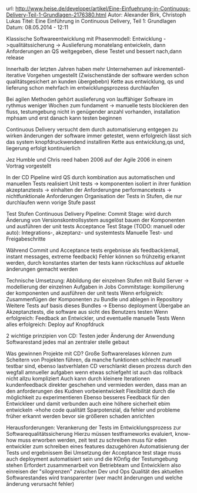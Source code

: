 url: http://www.heise.de/developer/artikel/Eine-Einfuehrung-in-Continuous-Delivery-Teil-1-Grundlagen-2176380.html
Autor: Alexander Birk, Christoph Lukas
Titel: Eine Einführung in Continuous Delivery, Teil 1: Grundlagen
Datum: 08.05.2014 - 12:11

Klassische Softwareentwicklung mit Phasenmodell: Entwicklung ->qualitätssicherung -> Auslieferung
    monatelang entwickeln, dann Anforderungen an QS weitgegeben, diese Testet und bessert nach,dann release

Innerhalb der letzten Jahren haben mehr Unternehemen auf inkrementell-iterative Vorgehen umgestellt (Zwischenstände der software werden schon qualitätsgesichert an kunden übergebebn) Kette aus entwicklung, qs und lieferung schon mehrfach im entwicklungsprozess durchlaufen

Bei agilen Methoden gehört auslieferung von lauffähiger Software im rythmus weniger Wochen zum fundament -> manuelle tests blockieren den fluss, testumgebung nicht in genügender anzahl vorhanden, installation mphsam und erst danach kann testen beginnen

Continuous Delivery versucht dem durch automatisierung entgegen zu wirken
    änderungen der software immer getestet, wenn erfolgreich lässt sich das system knopfdruckwendend installiren
    Kette aus entwicklung,qs und, liegerung erfolgt kontinuierlich
    
Jez Humble und Chris reed haben 2006 auf der Agile 2006 in einem Vortrag vorgestellt

In der CD Pipeline wird QS durch kombination aus automatischen und manuellen Tests realisiert
    Unit tests -> komponenten isoliert in ihrer funktion
    akzeptanztests -> einhalten der Anforderungne
    performancetests -> nichtfunktionale Anforderungen
Organisation der Tests in Stufen, die nur durchlaufen wenn vorige Stufe passt

Test Stufen Continuous Delivery Pipeline:
    Commit Stage:
        wird durch Änderung von Versionskontrollsystem ausgelöst
        bauen der Komponenten und ausführen der unit tests
    Acceptance Test Stage (TODO: manuell oder auto):
        Integrations-, akzeptanz- und systemtests
    Manuelle Test- und Freigabeschritte
    
Während Commit und Acceptance tests ergebnisse als feedback(email, instant messages, extreme feedback)
    Fehler können so frühzeitig erkannt werden, durch konstantes starten der tests kann rückschluss auf aktuelle änderungen gemacht werden
    
Technische Umsetzung:
    Abbildung der einzelnen Stufen mit Build Server -> modellierung der einzelnen  Aufgaben in Jobs
    Commitstage: kompilierung der komponenten und ausführen der unit tests
        Wenn erfolgreich: Zusammenfügen der Komponenten zu Bundle und ablegen in Repository
        Weitere Tests auf basis dieses Bundles -> Ebenso deployment
        Übergabe an Akzeptanztests, die software aus sicht des Benutzers testen
        Wenn erfolgreich: Feedback an Entwickler, und eventuelle manuelle Tests
        Wenn alles erfolgreich: Deploy auf Knopfdruck
        
        
2 wichtige prinzipien von CD:
    Testen jeder Änderung der Anwendung
    Softwarestand jedes mal an zentraler stelle gebaut

Was gewinnen Projekte mit CD?
    Große Softwarerelases können zum Scheitern von Projekten führen, da manche funktionen schlecht manuell testbar sind, ebenso lastverhlaten
    CD verschlankt diesen prozess durch den wegfall amnueller aufgaben
    wenn etwas schiefgeht ist auch das rollback nicht allzu kompliziert
    Auch kann durch kleinere Iterationen kundenfeedback direkter geschehen und vermieden werden, dass man an den anforderungen des Kudnen vorbeientwickelt
    Flexibilität durch die möglichkeit zu experimentieren
    Ebenso besseres Feedback für den Entwickleer und damit verbunden auch eine höhere sicherheit ebim entwickeln ->hohe code qualitätt
    Sparpotenzial, da fehler und probleme früher erkannt werden bevor sie größeren schaden anrichten
    
Herausforderungen:
    Verankerung der Tests im Entwicklungsprozess zur Softwarequalitätssicherung
        Hierzu müssen testframeworks evaluiert, know-how muss erworben werden, zeit test zu schreiben muss für eden entwickler zum schreiben eines features dazugehören
        Automatisierung der Tests und ergebnissem
        Bei Umsetzung der Acceptance test stage muss auch deployment automatisiert sein und die KOnfig der Testumgebung stehen
         Erfordert zusammenarbeit von Betriebteam und Entwicklern also einreisen der "silogrenzen" zwischen Dev und Ops
         Qualität des aktuellen Softwarestandes wird transparenter (wer macht änderungen  und welche änderung verursacht fehler)
         
        
        
    